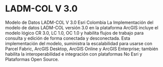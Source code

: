 # LADM-COL V 3.0
Modelo de Datos LADM-COL V 3.0 Esri Colombia
La Implementación del modelo de datos LADM-COL versión 3.0 en la plataforma ArcGIS incluye el modelo lógico CR 3.0, LC 1.0, OC 1.0 y habilita flujos de trabajo para consulta y edición de forma conectada y desconectada. Esta implementación del modelo, suministra la escalabilidad para usarse con Parcel Fabric, ArcGIS Desktop, ArcGIS Online y ArcGIS Enterprise; también habilita la interoperabilidad e integración con plataformas No Esri y Plataformas Open Source.


